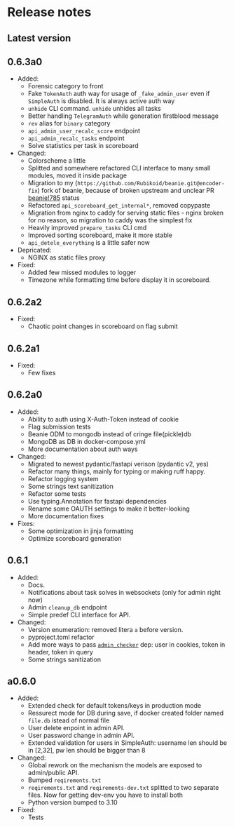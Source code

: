 # Release notes

## Latest version

## 0.6.3a0

- Added:
  - Forensic category to front
  - Fake `TokenAuth` auth way for usage of `_fake_admin_user` even if `SimpleAuth` is disabled. It is always active auth way
  - `unhide` CLI command. `unhide` unhides all tasks
  - Better handling `TelegramAuth` while generation firstblood message
  - `rev` alias for `binary` category
  - `api_admin_user_recalc_score` endpoint
  - `api_admin_recalc_tasks` endpoint
  - Solve statistics per task in scoreboard
- Changed:
  - Colorscheme a little
  - Splitted and somewhere refactored CLI interface to many small modules, moved it inside package
  - Migration to my (`https://github.com/Rubikoid/beanie.git@encoder-fix`) fork of beanie, because of broken upstream and unclear PR [beanie!785](https://github.com/roman-right/beanie/pull/785) status
  - Refactored `api_scoreboard_get_internal*`, removed copypaste
  - Migration from nginx to caddy for serving static files - nginx broken for no reason, so migration to caddy was the simplest fix
  - Heavily improved `prepare_tasks` CLI cmd
  - Improved sorting scoreboard, make it more stable
  - `api_detele_everything` is a little safer now
- Depricated:
  - NGINX as static files proxy
- Fixed:
  - Added few missed modules to logger
  - Timezone while formatting time before display it in scoreboard.

## 0.6.2a2

- Fixed:
  - Chaotic point changes in scoreboard on flag submit

## 0.6.2a1

- Fixed:
  - Few fixes

## 0.6.2a0

- Added:
  - Ability to auth using X-Auth-Token instead of cookie
  - Flag submission tests
  - Beanie ODM to mongodb instead of cringe file(pickle)db
  - MongoDB as DB in docker-compose.yml
  - More documentation about auth ways
- Changed:
  - Migrated to newest pydantic/fastapi verison (pydantic v2, yes)
  - Refactor many things, mainly for typing or making ruff happy.
  - Refactor logging system
  - Some strings text sanitization
  - Refactor some tests
  - Use typing.Annotation for fastapi dependencies
  - Rename some OAUTH settings to make it better-looking
  - More documentation fixes
- Fixes:
  - Some optimization in jinja formatting
  - Optimize scoreboard generation

## 0.6.1

- Added:
  - Docs.
  - Notifications about task solves in websockets (only for admin right now)
  - Admin `cleanup_db` endpoint
  - Simple predef CLI interface for API.
- Changed:
  - Version enumeration: removed litera `a` before version.
  - pyproject.toml refactor
  - Add more ways to pass [`admin_checker`](https://github.com/kksctf/yatb/blob/master/app/api/admin/__init__.py#L13) dep: user in cookies, token in header, token in query
  - Some strings sanitization

## a0.6.0

- Added:
  - Extended check for default tokens/keys in production mode
  - Ressurect mode for DB during save, if docker created folder named `file.db` istead of normal file
  - User delete enpoint in admin API.
  - User password change in admin API.
  - Extended validation for users in SimpleAuth: username len should be in \[2,32\], pw len should be bigger than 8
- Changed:
  - Global rework on the mechanism the models are exposed to admin/public API.
  - Bumped `reqirements.txt`
  - `reqirements.txt` and `reqirements-dev.txt` splitted to two separate files. Now for getting dev-env you have to install both
  - Python version bumped to 3.10
- Fixed:
  - Tests

<!---

## Template

- Added:
  - A
- Changed:
  - B
- Depricated:
  - C
- Deleted:
  - E
- Fixed:
  - F
- Security:
  - G

-->
